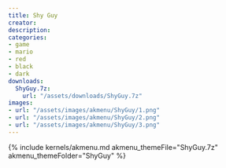 ```yaml
---
title: Shy Guy
creator: 
description: 
categories:
- game
- mario
- red
- black
- dark
downloads:
  ShyGuy.7z:
    url: "/assets/downloads/ShyGuy.7z"
images:
- url: "/assets/images/akmenu/ShyGuy/1.png"
- url: "/assets/images/akmenu/ShyGuy/2.png"
- url: "/assets/images/akmenu/ShyGuy/3.png"
---
```


{% include kernels/akmenu.md akmenu_themeFile="ShyGuy.7z" akmenu_themeFolder="ShyGuy" %}
